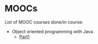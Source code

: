 # MOOCs

List of MOOC courses done/in course:

* Object oriented programming with Java
  * [Part1](http://mooc.fi/courses/2013/programming-part-1/)
